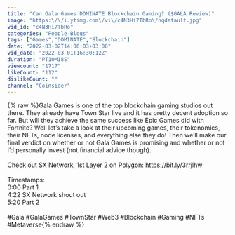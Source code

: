 ```yaml
---
title: "Can Gala Games DOMINATE Blockchain Gaming? ($GALA Review)"
image: "https:\/\/i.ytimg.com\/vi\/c4N3Hi7TbRo\/hqdefault.jpg"
vid_id: "c4N3Hi7TbRo"
categories: "People-Blogs"
tags: ["Games","DOMINATE","Blockchain"]
date: "2022-03-02T14:06:03+03:00"
vid_date: "2022-03-01T16:30:12Z"
duration: "PT10M18S"
viewcount: "1717"
likeCount: "112"
dislikeCount: ""
channel: "Coinsider"
---
```

{% raw %}Gala Games is one of the top blockchain gaming studios out there. They already have Town Star live and it has pretty decent adoption so far. But will they achieve the same success like Epic Games did with Fortnite? Well let’s take a look at their upcoming games, their tokenomics, their NFTs, node licenses, and everything else they do! Then we’ll make our final verdict on whether or not Gala Games is promising and whether or not I’d personally invest (not financial advice though). <br /><br />Check out SX Network, 1st Layer 2 on Polygon: <a rel="nofollow" target="blank" href="https://bit.ly/3rrjlhw">https://bit.ly/3rrjlhw</a><br /><br />Timestamps:<br />0:00 Part 1<br />4:22 SX Network shout out<br />5:20 Part 2<br /><br />#Gala #GalaGames #TownStar #Web3 #Blockchain #Gaming #NFTs #Metaverse{% endraw %}

